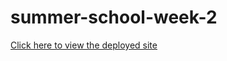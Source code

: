 # summer-school-week-2

[Click here to view the deployed site](https://anushree200.github.io/summer-school-week-2/)
